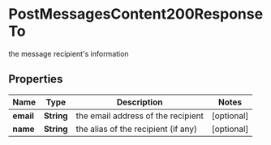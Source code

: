 

# PostMessagesContent200ResponseTo

the message recipient's information

## Properties

| Name | Type | Description | Notes |
|------------ | ------------- | ------------- | -------------|
|**email** | **String** | the email address of the recipient |  [optional] |
|**name** | **String** | the alias of the recipient (if any) |  [optional] |



